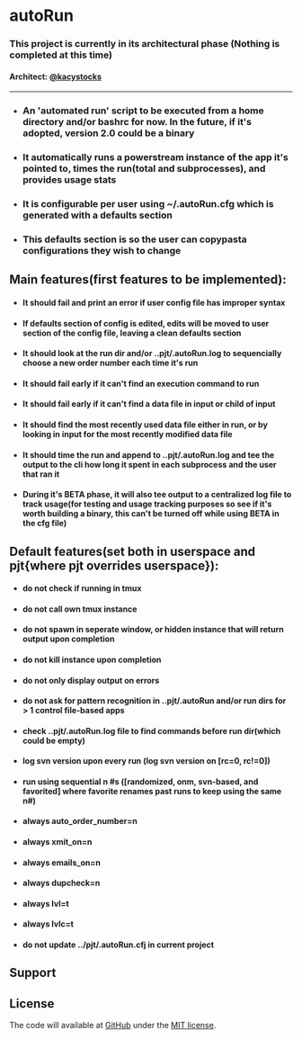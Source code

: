 autoRun
========================

### This project is currently in its architectural phase (Nothing is completed at this time)
#### Architect: [@kacystocks][kacystocks]
---------------
- ### An 'automated run' script to be executed from a home directory and/or bashrc for now. In the future, if it's adopted, version 2.0 could be a binary
- ### It automatically runs a powerstream instance of the app it's pointed to, times the run(total and subprocesses), and provides usage stats

- ### It is configurable per user using ~/.autoRun.cfg which is generated with a defaults section
- ### This defaults section is so the user can copypasta configurations they wish to change

## Main features(first features to be implemented):
- #### It should fail and print an error if user config file has improper syntax
- #### If defaults section of config is edited, edits will be moved to user section of the config file, leaving a clean defaults section
- #### It should look at the run dir and/or ..pjt/.autoRun.log to sequencially choose a new order number each time it's run
- #### It should fail early if it can't find an execution command to run
- #### It should fail early if it can't find a data file in input or child of input
- #### It should find the most recently used data file either in run, or by looking in input for the most recently modified data file
- #### It should time the run and append to ..pjt/.autoRun.log and tee the output to the cli how long it spent in each subprocess and the user that ran it
- #### During it's BETA phase, it will also tee output to a centralized log file to track usage(for testing and usage tracking purposes so see if it's worth building a binary, this can't be turned off while using BETA in the cfg file)

## Default features(set both in userspace and pjt{where pjt overrides userspace}):
- #### do not check if running in tmux
- #### do not call own tmux instance
- #### do not spawn in seperate window, or hidden instance that will return output upon completion
- #### do not kill instance upon completion
- #### do not only display output on errors
- #### do not ask for pattern recognition in ..pjt/.autoRun and/or run dirs for > 1 control file-based apps
- #### check ..pjt/.autoRun.log file to find commands before run dir(which could be empty)
- #### log svn version upon every run (log svn version on [rc=0, rc!=0])
- #### run using sequential n #s ([randomized, onm, svn-based, and favorited] where favorite renames past runs to keep using the same n#)
- #### always auto_order_number=n
- #### always xmit_on=n
- #### always emails_on=n
- #### always dupcheck=n
- #### always lvl=t
- #### always lvlc=t
- #### do not update ../pjt/.autoRun.cfj in current project

## Support

## License
The code will available at [GitHub][home] under the [MIT license][license].

[license]: http://revolunet.mit-license.org
[home]: https://github.com/
[kacystocks]: https://github.com/kacystocks

